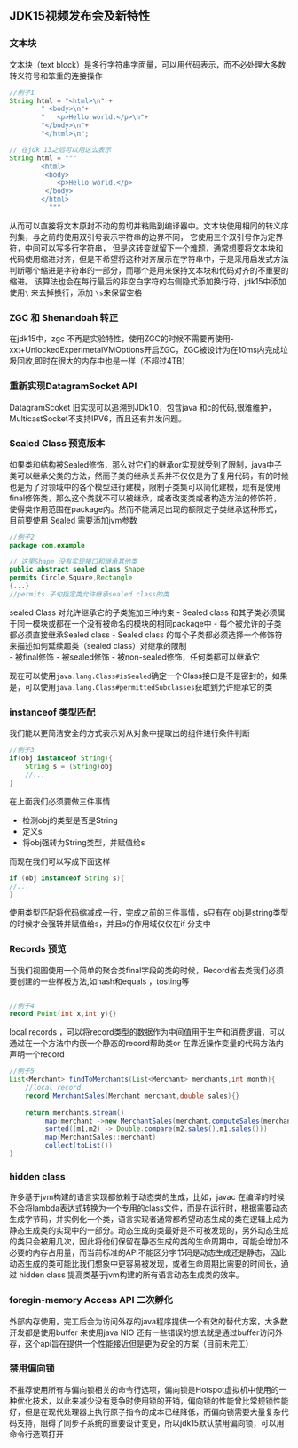 ## JDK15视频发布会及新特性

### 文本块

文本块（text block）是多行字符串字面量，可以用代码表示，而不必处理大多数转义符号和笨重的连接操作

```java
//例子1
String html = "<html>\n" +
		" <body>\n"+
		"	<p>Hello world.</p>\n"+
		"</body>\n"+
		"</html>\n"; 

// 在jdk 13之后可以用这么表示
String html = """
		<html>
		 <body>
			<p>Hello world.</p>
		 </body>
		</html>
	      """
```

从而可以直接将文本原封不动的剪切并粘贴到编译器中。文本块使用相同的转义序列集，与之前的使用双引号表示字符串的边界不同， 它使用三个双引号作为定界符，中间可以写多行字符串，
但是这转变就留下一个难题，通常想要将文本块和代码使用缩进对齐，但是不希望将这种对齐展示在字符串中，于是采用启发式方法判断哪个缩进是字符串的一部分，而哪个是用来保持文本块和代码对齐的不重要的缩进。
该算法也会在每行最后的非空白字符的右侧隐式添加换行符，jdk15中添加使用`\` 来去掉换行，添加 `\s`来保留空格

### ZGC 和 Shenandoah 转正

在jdk15中，zgc 不再是实验特性，使用ZGC的时候不需要再使用-xx:+UnlockedExperimetalVMOptions开启ZGC，ZGC被设计为在10ms内完成垃圾回收,即时在很大的内存中也是一样（不超过4TB）

### 重新实现DatagramSocket API

DatagramScoket 旧实现可以追溯到JDk1.0，包含java 和c的代码,很难维护，MulticastSocket不支持IPV6，而且还有并发问题。

### Sealed Class 预览版本

如果类和结构被Sealed修饰，那么对它们的继承or实现就受到了限制，java中子类可以继承父类的方法，然而子类的继承关系并不仅仅是为了复用代码，有的时候也是为了对领域中的各个模型进行建模，限制子类集可以简化建模，现有是使用final修饰类，那么这个类就不可以被继承，或者改变类或者构造方法的修饰符，使得类作用范围在package内。然而不能满足出现的额限定子类继承这种形式，目前要使用 Sealed 需要添加jvm参数

```java
//例子2
package com.example

// 这里Shape 没有实现接口和继承其他类
public abstract sealed class Shape
permits Circle,Square,Rectangle
{...}
//permits 子句指定类允许继承sealed class的类

```

sealed Class 对允许继承它的子类施加三种约束
    - Sealed class 和其子类必须属于同一模块或都在一个没有被命名的模块的相同package中
    - 每个被允许的子类都必须直接继承Sealed class
    - Sealed class 的每个子类都必须选择一个修饰符来描述如何延续超类（sealed class）对继承的限制	 
         - 被final修饰
	 - 被sealed修饰
	 - 被non-sealed修饰，任何类都可以继承它          

现在可以使用`java.lang.Class#isSealed`确定一个Class接口是不是密封的，如果是，可以使用`java.lang.Class#permittedSubclasses`获取到允许继承它的类

### instanceof 类型匹配

我们能以更简洁安全的方式表示对从对象中提取出的组件进行条件判断

```java
//例子3
if(obj instanceof String){
	String s = (String)obj
	//...
}

```
在上面我们必须要做三件事情

- 检测obj的类型是否是String
- 定义s
- 将obj强转为String类型，并赋值给s

而现在我们可以写成下面这样

```java
if (obj instanceof String s){
//...
}
```
使用类型匹配将代码缩减成一行，完成之前的三件事情，s只有在 obj是string类型的时候才会强转并赋值给s，并且s的作用域仅仅在if 分支中

### Records 预览

当我们视图使用一个简单的聚合类final字段的类的时候，Record省去类我们必须要创建的一些样板方法,如hash和equals ，tosting等

```java

//例子4
record Point(int x,int y){}

```
local records ，可以将record类型的数据作为中间值用于生产和消费逻辑，可以通过在一个方法中内嵌一个静态的record帮助类or 在靠近操作变量的代码方法内声明一个record

```java
//例子5
List<Merchant> findToMerchants(List<Merchant> merchants,int month){
 	//local record
	record MerchantSales(Merchant merchant,double sales){}
	
	return merchants.stream()
		.map(merchant ->new MerchantSales(merchant,computeSales(merchant,month)))
		.sorted((m1,m2) -> Double.compare(m2.sales(),m1.sales()))
		.map(MerchantSales::merchant)
		.collect(toList())
}
```

### hidden class

许多基于jvm构建的语言实现都依赖于动态类的生成，比如，javac 在编译的时候不会将lambda表达式转换为一个专用的class文件，而是在运行时，根据需要动态生成字节码，并实例化一个类，语言实现者通常都希望动态生成的类在逻辑上成为静态生成类的实现中的一部分。动态生成的类最好是不可被发现的，另外动态生成的类只会被用几次，因此将他们保留在静态生成的类的生命周期中，可能会增加不必要的内存占用量，而当前标准的API不能区分字节码是动态生成还是静态，因此动态生成的类可能比我们想象中更容易被发现，或者生命周期比需要的时间长，通过 hidden class 提高类基于jvm构建的所有语言动态生成类的效率。 

### foregin-memory Access API 二次孵化

外部内存使用，完工后会为访问外存的java程序提供一个有效的替代方案，大多数开发都是使用buffer 来使用java NIO 还有一些错误的想法就是通过buffer访问外存，这个api旨在提供一个性能接近但是更为安全的方案（目前未完工）

### 禁用偏向锁

不推荐使用所有与偏向锁相关的命令行选项，偏向锁是Hotspot虚拟机中使用的一种优化技术，以此来减少没有竞争时使用锁的开销，偏向锁的性能曾比常规锁性能好，但是在现代处理器上执行原子指令的成本已经降低，而偏向锁需要大量复杂代码支持，阻碍了同步子系统的重要设计变更，所以jdk15默认禁用偏向锁，可以用命令行选项打开

